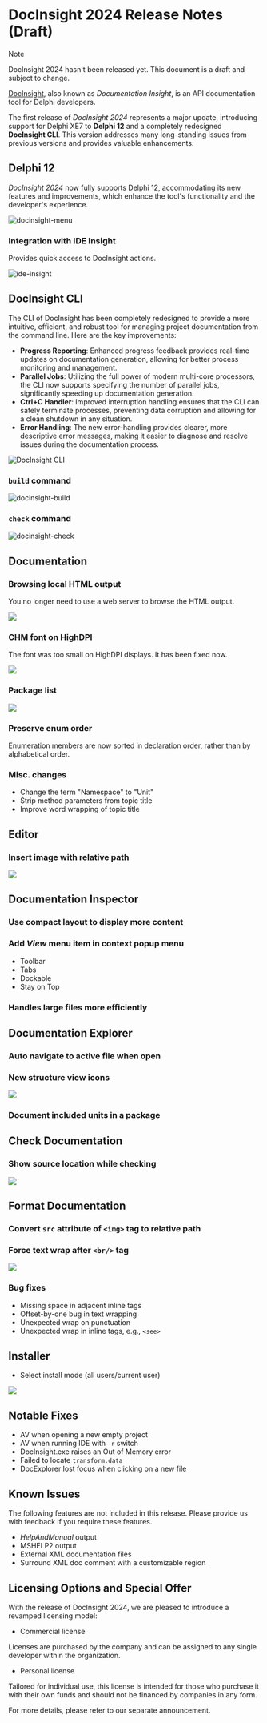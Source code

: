 # DocInsight 2024 Release Notes (Draft)

> [!NOTE]
>
> DocInsight 2024 hasn't been released yet. This document is a draft and subject to change.

[DocInsight](https://devjetsoftware.com/products/documentation-insight/), also known as _Documentation Insight_, is an API documentation tool for Delphi developers.

The first release of _DocInsight 2024_ represents a major update, introducing support for Delphi XE7 to **Delphi 12** and a completely redesigned **DocInsight CLI**. This version addresses many long-standing issues from previous versions and provides valuable enhancements.

## Delphi 12

_DocInsight 2024_ now fully supports Delphi 12, accommodating its new features and improvements, which enhance the tool's functionality and the developer's experience.

![docinsight-menu](../../docs/images/docinsight-menu.png)

### Integration with IDE Insight

Provides quick access to DocInsight actions.

![ide-insight](images/ide-insight.png)

## DocInsight CLI

The CLI of DocInsight has been completely redesigned to provide a more intuitive, efficient, and robust tool for managing project documentation from the command line. Here are the key improvements:

- **Progress Reporting**: Enhanced progress feedback provides real-time updates on documentation generation, allowing for better process monitoring and management.
- **Parallel Jobs**: Utilizing the full power of modern multi-core processors, the CLI now supports specifying the number of parallel jobs, significantly speeding up documentation generation.
- **Ctrl+C Handler**: Improved interruption handling ensures that the CLI can safely terminate processes, preventing data corruption and allowing for a clean shutdown in any situation.
- **Error Handling**: The new error-handling provides clearer, more descriptive error messages, making it easier to diagnose and resolve issues during the documentation process.

![DocInsight CLI](images/docinsight-cli.gif)

### `build` command

![docinsight-build](images/docinsight-build.png)

### `check` command

![docinsight-check](images/docinsight-check.png)

## Documentation

### Browsing local HTML output

You no longer need to use a web server to browse the HTML output.

![](images/local-html.png)

### CHM font on HighDPI

The font was too small on HighDPI displays. It has been fixed now.

![](images/chm-highdpi.png)

### Package list

![](images/package-list.png)

### Preserve enum order

Enumeration members are now sorted in declaration order, rather than by alphabetical order.

### Misc. changes

- Change the term "Namespace" to "Unit"
- Strip method parameters from topic title
- Improve word wrapping of topic title

## Editor

### Insert image with relative path

![](images/img-relative-path.png)

## Documentation Inspector

### Use compact layout to display more content

### Add _View_ menu item in context popup menu

- Toolbar
- Tabs
- Dockable
- Stay on Top

### Handles large files more efficiently

## Documentation Explorer

### Auto navigate to active file when open

### New structure view icons
![](images/docexplorer-icons.png)

### Document included units in a package

## Check Documentation

### Show source location while checking

![](images/check-doc.png)

## Format Documentation

### Convert `src` attribute of `<img>` tag to relative path

### Force text wrap after `<br/>` tag

![](images/wrap-after-br.png)

### Bug fixes

- Missing space in adjacent inline tags
- Offset-by-one bug in text wrapping
- Unexpected wrap on punctuation
- Unexpected wrap in inline tags, e.g., `<see>`

## Installer

- Select install mode (all users/current user)

![](images/install-mode.png)

## Notable Fixes

- AV when opening a new empty project
- AV when running IDE with `-r` switch
- DocInsight.exe raises an Out of Memory error
- Failed to locate `transform.data`
- DocExplorer lost focus when clicking on a new file

## Known Issues

The following features are not included in this release. Please provide us with feedback if you require these features.

- _HelpAndManual_ output
- MSHELP2 output
- External XML documentation files
- Surround XML doc comment with a customizable region

## Licensing Options and Special Offer

With the release of DocInsight 2024, we are pleased to introduce a revamped licensing model:

- Commercial license

Licenses are purchased by the company and can be assigned to any single developer within the organization.

- Personal license

Tailored for individual use, this license is intended for those who purchase it with their own funds and should not be financed by companies in any form.

For more details, please refer to our separate announcement.
